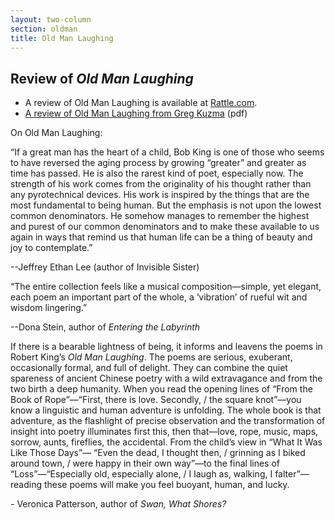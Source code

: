 ```yaml
---
layout: two-column
section: oldman
title: Old Man Laughing
---
```


<h2>Review of <em>Old  Man Laughing</em></h2>
<ul>
    <li>A review of Old Man Laughing is available at <a href="http://www.rattle.com/blog/2008/11/old-man-laughing-by-robert-king/">Rattle.com</a>.</li>
    <li><a href="oml.pdf">A review of Old Man Laughing from Greg Kuzma</a> (pdf)</li>
</ul>
<p>On Old Man Laughing:</p>
<p>&ldquo;If a great man has the heart of a child, Bob King is one  of those who seems to have reversed the aging process by growing &ldquo;greater&rdquo; and  greater as time has passed. He is also the rarest kind of poet, especially now.  The strength of his work comes from the originality of his thought rather than  any pyrotechnical devices. His work is inspired by the things that are the most  fundamental to being human. But the emphasis is not upon the lowest common  denominators. He somehow manages to remember the highest and purest of our  common denominators and to make these available to us again in ways that remind  us that human life can be a thing of beauty and joy to contemplate.&rdquo;</p>
<p>--Jeffrey  Ethan Lee (author of Invisible Sister)</p>
<p>&ldquo;The entire  collection feels like a musical composition&mdash;simple, yet elegant, each poem an  important part of the whole, a &lsquo;vibration&rsquo; of rueful wit and wisdom lingering.&rdquo;</p>
<p>--Dona Stein, author of <em>Entering the Labyrinth</em></p>
<p>If there is a bearable lightness of being, it  informs and leavens the poems in Robert King&rsquo;s <em>Old Man Laughing</em>. The poems are serious, exuberant, occasionally  formal, and full of delight. They can combine the quiet spareness of ancient  Chinese poetry with a wild extravagance and from the two birth a deep humanity.  When you read the opening lines of &ldquo;From the Book of Rope&rdquo;&mdash;&ldquo;First, there is  love. Secondly, / the square knot&rdquo;&mdash;you know a linguistic and human adventure is  unfolding. The whole book is that adventure, as the flashlight of precise  observation and the transformation of insight into poetry illuminates first  this, then that&mdash;love, rope, music, maps, sorrow, aunts, fireflies, the  accidental. From the child&rsquo;s view in &ldquo;What It Was Like Those Days&rdquo;&mdash; &ldquo;Even the  dead, I thought then, / grinning as I biked around town, / were happy in their  own way&rdquo;&mdash;to the final lines of &ldquo;Loss&rdquo;&mdash;&ldquo;Especially old, especially alone, / I  laugh as, walking, I falter&rdquo;&mdash;reading these poems will make you feel buoyant,  human, and lucky.</p>
<p>- Veronica Patterson, author of <em>Swan,  What Shores?</em></p>
